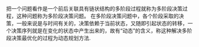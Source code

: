 把一个问题看作是一个前后关联具有链状结构的多阶段过程就称为多阶段决策过程，这种问题称为多阶段决策问题。
在多阶段决策问题中，各个阶段采取的决策，一般来说是与时间有关的，决策依赖于当前状态，又随即引起状态的转移，一个决策序列就是在变化的状态中产生出来的，故有“动态”的含义，称这种解决多阶段决策最优化的过程为动态规划方法.

